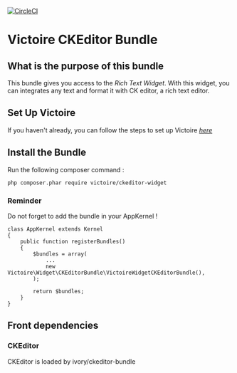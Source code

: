 [![CircleCI](https://circleci.com/gh/Victoire/WidgetCKEditor.svg?style=shield)](https://circleci.com/gh/Victoire/WidgetCKEditor)

Victoire CKEditor Bundle
============

## What is the purpose of this bundle

This bundle gives you access to the *Rich Text Widget*.
With this widget, you can integrates any text and format it with CK editor, a rich text editor.

## Set Up Victoire

If you haven't already, you can follow the steps to set up Victoire *[here](https://github.com/Victoire/victoire/blob/master/doc/setup.md)*

## Install the Bundle

Run the following composer command :

    php composer.phar require victoire/ckeditor-widget

### Reminder

Do not forget to add the bundle in your AppKernel !

    class AppKernel extends Kernel
    {
        public function registerBundles()
        {
            $bundles = array(
                ...
                new Victoire\Widget\CKEditorBundle\VictoireWidgetCKEditorBundle(),
            );

            return $bundles;
        }
    }

## Front dependencies

### CKEditor

CKEditor is loaded by ivory/ckeditor-bundle

